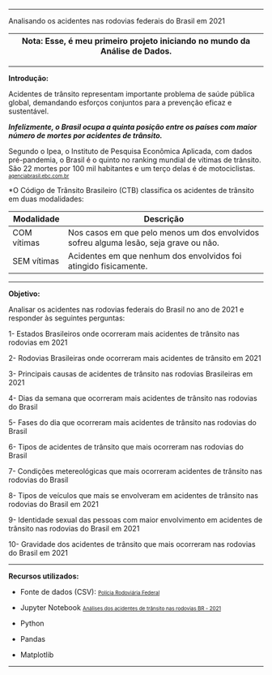 
---
                                                                                
Analisando os acidentes nas rodovias federais do Brasil em 2021                                                        

Nota: Esse, é meu primeiro projeto iniciando no mundo da Análise de Dados. |
---------------------------------------------------------------------------|

---

**Introdução:**

Acidentes de trânsito representam importante problema de saúde pública global, demandando esforços conjuntos para a prevenção eficaz e sustentável.

***Infelizmente, o Brasil ocupa a quinta posição entre os países com maior número de mortes por acidentes de trânsito.***

Segundo o Ipea, o Instituto de Pesquisa Econômica Aplicada, com dados pré-pandemia, o Brasil é o quinto no ranking mundial de vítimas de trânsito.   
São 22 mortes por 100 mil habitantes e um terço delas é de motociclistas.
<font size="1"> [agenciabrasil.ebc.com.br](https://agenciabrasil.ebc.com.br/radioagencia-nacional/geral/audio/2022-02/brasil-e-o-quinto-no-ranking-mundial-de-vitimas-de-transito)</font>

*O Código de Trânsito Brasileiro (CTB) classifica os acidentes de trânsito em duas modalidades:

Modalidade  | Descrição
------------|----------
COM vítimas | Nos casos em que pelo menos um dos envolvidos sofreu alguma lesão, seja grave ou não.
SEM vítimas | Acidentes em que nenhum dos envolvidos foi atingido fisicamente.

---

**Objetivo:**

Analisar os acidentes nas rodovias federais do Brasil no ano de 2021 e responder às seguintes perguntas:

1- Estados Brasileiros onde ocorreram mais acidentes de trânsito nas rodovias em 2021

2- Rodovias Brasileiras onde ocorreram mais acidentes de trânsito em 2021

3- Principais causas de acidentes de trânsito nas rodovias Brasileiras em 2021

4- Dias da semana que ocorreram mais acidentes de trânsito nas rodovias do Brasil

5- Fases do dia que ocorreram mais acidentes de trânsito nas rodovias do Brasil

6- Tipos de acidentes de trânsito que mais ocorreram nas rodovias do Brasil

7- Condições metereológicas que mais ocorreram acidentes de trânsito nas rodovias do Brasil

8- Tipos de veículos que mais se envolveram em acidentes de trânsito nas rodovias do Brasil em 2021

9- Identidade sexual das pessoas com maior envolvimento em acidentes de trânsito nas rodovias do Brasil em 2021

10- Gravidade dos acidentes de trânsito que mais ocorreram nas rodovias do Brasil em 2021

---

**Recursos utilizados:**

* Fonte de dados (CSV): <font size="1"> [Polícia Rodoviária Federal](https://www.gov.br/prf/pt-br/acesso-a-informacao/dados-abertos/dados-abertos-acidentes)</font>

* Jupyter Notebook <font size="1">[Análises dos acidentes de trânsito nas rodovias BR - 2021](./Acidentes_de_transito_2021.ipynb)</font>

* Python

* Pandas

* Matplotlib

---


